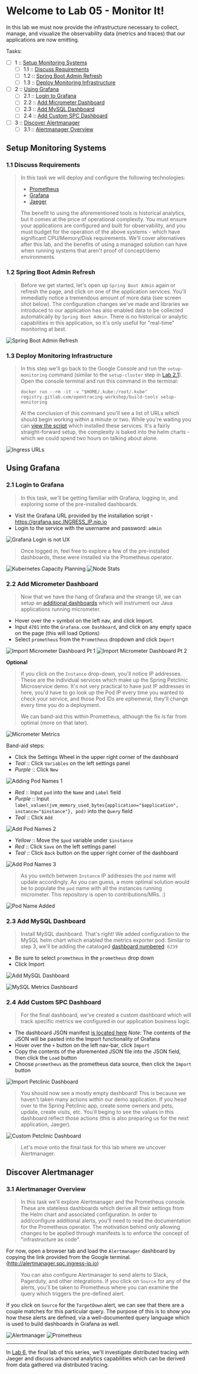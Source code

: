 Welcome to Lab 05 - Monitor It!
===

In this lab we must now provide the infrastructure necessary to collect, manage, and visualize the observability data (metrics and traces) that our applications are now emitting.

Tasks:

- [ ] 1 :: [Setup Monitoring Systems](https://gitlab.com/opentracing-workshop/lab-notes/tree/master/lab-05#setup-monitoring-systems)
  - [ ] 1.1 :: [Discuss Requirements](https://gitlab.com/opentracing-workshop/lab-notes/tree/master/lab-05#11-discuss-requirements)
  - [ ] 1.2 :: [Spring Boot Admin Refresh](https://gitlab.com/opentracing-workshop/lab-notes/tree/master/lab-05#12-spring-boot-admin-refresh)
  - [ ] 1.3 :: [Deploy Monitoring Infrastructure](https://gitlab.com/opentracing-workshop/lab-notes/tree/master/lab-05#13-deploy-monitoring-infrastructure)
- [ ] 2 :: [Using Grafana](https://gitlab.com/opentracing-workshop/lab-notes/tree/master/lab-05#using-grafana)
  - [ ] 2.1 :: [Login to Grafana](https://gitlab.com/opentracing-workshop/lab-notes/tree/master/lab-05#21-login-to-grafana)
  - [ ] 2.2 :: [Add Micrometer Dashboard](https://gitlab.com/opentracing-workshop/lab-notes/tree/master/lab-05#22-add-micrometer-dashboard)
  - [ ] 2.3 :: [Add MySQL Dashboard](https://gitlab.com/opentracing-workshop/lab-notes/tree/master/lab-05#23-add-mysql-dashboard)
  - [ ] 2.4 :: [Add Custom SPC Dashboard](https://gitlab.com/opentracing-workshop/lab-notes/tree/master/lab-05#24-add-custom-spc-dashboard)
- [ ] 3 :: [Discover Alertmanager](https://gitlab.com/opentracing-workshop/lab-notes/tree/master/lab-05#discover-alertmanager)
  - [ ] 3.1 :: [Alertmanager Overview](https://gitlab.com/opentracing-workshop/lab-notes/tree/master/lab-05#31-alertmanager-overview)

Setup Monitoring Systems
---

### 1.1 Discuss Requirements

> In this task we will deploy and configure the following technologies:
> 
> * [Prometheus](https://prometheus.io/)
> * [Grafana](https://grafana.com/)
> * [Jaeger](https://www.jaegertracing.io/)
>
> The benefit to using the aforementioned tools is historical analytics, but it comes at the price of operational complexity. You must ensure your applications are configured and built for observability, and you must budget for the operation of the above systems - which have significant CPU/Memory/Disk requirements. We'll cover alternatives after this lab, and the benefits of using a managed solution can have when running systems that aren't proof of concept/demo environments.

### 1.2 Spring Boot Admin Refresh

> Before we get started, let's open up `Spring Boot Admin` again or refresh the page, and click on one of the application services. You'll immediatly notice a tremendous amount of more data (see screen shot below). The configuration changes we've made and libraries we introduced to our application has also enabled data to be collected automatically by `Spring Boot Admin`. There is no historical or analytic capabilities in this application, so it's only useful for "real-time" monitoring at best.

![Spring Boot Admin Refresh](lab-05/images/img00a.png)

### 1.3 Deploy Monitoring Infrastructure

> In this step we'll go back to the Google Console and run the `setup-monitoring` command (similar to the `setup-cluster` step in [Lab 2.1](https://gitlab.com/opentracing-workshop/lab-notes/tree/master/lab-02#21-setup-cluster)). Open the console terminal and run this command in the terminal: 
> 
> `docker run --rm -it -v "$HOME/.kube:/root/.kube" registry.gitlab.com/opentracing-workshop/build-tools setup-monitoring`
>
> At the conclusion of this command you'll see a list of URLs which should begin working within a minute or two. While you're waiting you can [view the script](https://gitlab.com/opentracing-workshop/build-tools/blob/master/bin/setup-monitoring) which installed these services. It's a fairly straight-forward setup, the complexity is baked into the helm charts - which we could spend two hours on talking about alone.

![Ingress URLs](lab-05/images/img01.png)

Using Grafana
---

### 2.1 Login to Grafana

> In this task, we'll be getting familiar with Grafana, logging in, and exploring some of the pre-installed dashboards.

* Visit the Grafana URL provided by the installation script - https://grafana.spc.INGRESS_IP.nip.io
* Login to the service with the username and password: `admin`

![Grafana Login is not UX](lab-05/images/img02a.png)

> Once logged in, feel free to explore a few of the pre-installed dashboards, these were installed via the Prometheus operator.

![Kubernetes Capacity Planning](lab-05/images/img02b.png)
![Node Stats](lab-05/images/img02c.png)

### 2.2 Add Micrometer Dashboard

> Now that we have the hang of Grafana and the strange UI, we can setup an [additional dashboards](https://grafana.com/dashboards/4701) which will instrument our Java applications running micrometer.

* Hover over the `+` symbol on the left nav, and click Import.
* Input `4701` into the `Grafana.com Dashboard`, and click on any empty space on the page (this will load Options)
* Select `prometheus` from the `Prometheus` dropdown and click `Import`

![Import Micrometer Dashboard Pt 1](lab-05/images/img03a.png)
![Import Micrometer Dashboard Pt 2](lab-05/images/img03b.png)

**Optional**

> If you click on the `Instance` drop-down, you'll notice IP addresses. These are the individual services which make up the Spring Petclinic Microservice demo. It's not very practical to have just IP addresses in here, you'd have to go look up the Pod IP every time you wanted to check your service, and those Pod IDs are ephemeral, they'll change every time you do a deployment.
>
> We can band-aid this within Prometheus, although the fix is far from optimal (more on that later).

![Micrometer Metrics](lab-05/images/img04a.png)

Band-aid steps:

* Click the Settings Wheel in the upper right corner of the dashboard
* _Teal_ :: Click `Variables` on the left settings panel
* _Purple_ :: Click `New`

![Adding Pod Names 1](lab-05/images/img04b.png)

* _Red_ :: Input `pod` into the `Name` and `Label` field
* _Purple_ :: Input `label_values(jvm_memory_used_bytes{application="$application", instance="$instance"}, pod)` into the `Query` field
* _Teal_ :: Click `Add`

![Add Pod Names 2](lab-05/images/img04c.png)

* _Yellow_ :: Move the `$pod` variable under `$instance`
* _Red_ :: Click `Save` on the left settings panel
* _Teal_ :: Click `Back` button on the upper right corner of the dashboard

![Add Pod Names 3](lab-05/images/img04d.png)

> As you switch between `Instance` IP addresses the `pod` name will update accordingly. As you can guess, a more optimal solution would be to populate the `pod` name with all the instances running micrometer. This repository is open to contributions/MRs. :)

![Pod Name Added](lab-05/images/img04e.png)

### 2.3 Add MySQL Dashboard

> Install MySQL dashboard. That's right! We added configuration to the MySQL helm chart which enabled the metrics exporter pod. Similar to step 3, we'll be adding the cataloged [dashboard numbered](https://grafana.com/dashboards/6239): `6239`

* Be sure to select `prometheus` in the `prometheus` drop down
* Click Import

![Add MySQL Dashboard](lab-05/images/img05a.png)

![MySQL Metrics Dashboard](lab-05/images/img05b.png)

### 2.4 Add Custom SPC Dashboard

> For the final dashboard, we've created a custom dashboard which will track specific metrics we configured in our application business logic.

* The dashboard JSON manifest [is located here](https://gist.githubusercontent.com/notsureifkevin/104adca1ccd4b96937738f9bfbb6ba46/raw/1fddbe7eeebcb57dfb25d0407161710928d9b52f/petclinic.json) _Note_: The contents of the JSON will be pasted into the Import functionality of Grafana
* Hover over the `+` button on the left nav-bar, click `Import`
* Copy the contents of the aforemented JSON file into the JSON field, then click the `Load` button
* Choose `prometheus` as the prometheus data source, then click the `Import` button

![Import Petclinic Dashboard](lab-05/images/img06a.png)

> You should now see a mostly empty dashboard! This is because we haven't taken many actions within our demo application. If you head over to the Spring Petclinic app, create some owners and pets, update, create visits, etc. You'll beging to see the values in this dashboard reflect those actions (this is also preparing us for the next application, Jaeger).

![Custom Petclinic Dashboard](lab-05/images/img06b.png)

> Let's move onto the final task for this lab where we uncover Alertmanager.

Discover Alertmanager
---

### 3.1 Alertmanager Overview

> In this task we'll explore Alertmanager and the Prometheus console. These are stateless dashboards which derive all their settings from the Helm chart and associated configuration. In order to add/configure additional alerts, you'll need to read the documentation for the Prometheus operator. The motivation behind only allowing changes to be applied through manifests is to enforce the concept of "infrastructure as code".

For now, open a browser tab and load the `Alertmanager` dashboard by copying the link provided from the Google terminal. (http://alertmanager.spc.ingress-ip.io)

> You can also configure Alertmanager to send alerts to Slack, Pagerduty, and other integrations. If you click on `Source` for any of the alerts, you'll be taken to Prometheus where you can examine the query which triggers the pre-defined alert.

If you click on `Source` for the `TargetDown` alert, we can see that there are a couple matches for this particular query. The purpose of this is to show you how these alerts are defined, via a well-documented query language which is used to build dashboards in Grafana as well.

![Alertmanager](lab-05/images/img07a.png)
![Prometheus](lab-05/images/img07b.png)

---

In [Lab 6](https://gitlab.com/opentracing-workshop/lab-notes/tree/master/lab-06#welcome-to-lab-06-observe-it), the final lab of this series, we'll investigate distributed tracing with Jaeger and discuss advanced analytics capabilities which can be derived from data gathered via distributed tracing.